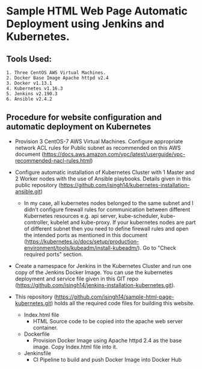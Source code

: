 # Sample HTML Web Page Automatic Deployment using Jenkins and Kubernetes.

## Tools Used:

    1. Three CentOS AWS Virtual Machines.
    2. Docker Base Image Apache httpd v2.4
    3. Docker v1.13.1
    4. Kubernetes v1.16.3
    5. Jenkins v2.190.3
    6. Ansible v2.4.2
    

## Procedure for website configuration and automatic deployment on Kubernetes

   * Provision 3 CentOS-7 AWS Virtual Machines. Configure appropriate network ACL rules for Public 
   subnet as recommended on this AWS document (https://docs.aws.amazon.com/vpc/latest/userguide/vpc-recommended-nacl-rules.html)
    
   * Configure automatic installation of Kubernetes Cluster with 1 Master and 2 Worker nodes with the 
   use of Ansible playbooks. Details given in this public repository (https://github.com/isingh14/kubernetes-installation-ansible.git)
    
     * In my case, all kubernetes nodes belonged to the same subnet and I didn't configure firewall rules 
    for communication between different Kubernetes resources e.g. api server, kube-scheduler, kube-controller, 
    kubelet and kube-proxy. If your kubernetes nodes are part of different subnet then you need to define 
    firewall rules and open the intended ports as mentioned in this document (https://kubernetes.io/docs/setup/production-environment/tools/kubeadm/install-kubeadm/). Go to "Check required ports" section.
    
 * Create a namespace for Jenkins in the Kubernetes Cluster and run one copy of the Jenkins Docker Image. You can use the kubernetes deployment and service file given in this GIT repo (https://github.com/isingh14/jenkins-installation-kubernetes.git).
 
 * This repository (https://github.com/isingh14/sample-html-page-kubernetes.git) holds all the required code files for building this website.
   * Index.html file
     * HTML Source code to be copied into the apache web server container.
   * Dockerfile
     * Provision Docker Image using Apache httpd 2.4 as the base image. Copy Index.html file into it.
   * Jenkinsfile
     * CI Pipeline to build and push Docker Image into Docker Hub
